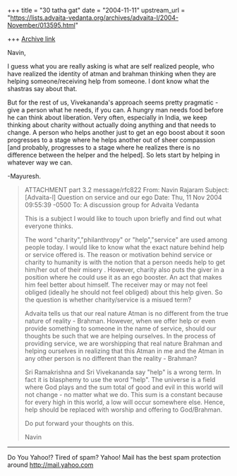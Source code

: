 +++
title = "30 tatha gat"
date = "2004-11-11"
upstream_url = "https://lists.advaita-vedanta.org/archives/advaita-l/2004-November/013595.html"

+++
[Archive link](https://lists.advaita-vedanta.org/archives/advaita-l/2004-November/013595.html)

Navin,

I guess what you are really asking is what are self
realized people, who have realized the identity of
atman and brahman thinking when they are helping
someone/receiving help from someone. I dont know what
the shastras say about that.

But for the rest of us,
Vivekananda's approach seems pretty pragmatic - give a
person what he needs, if you can. A hungry man needs
food before he can think about liberation. Very often,
especially in India, we keep thinking about charity
without actually doing anything and that needs to
change. A person who helps another just to get an ego
boost about it soon progresses to a stage where he
helps another out of sheer compassion [and probably,
progresses to a stage where he realizes there is no
difference between the helper and the helped]. So lets
start by helping in whatever way we can.

-Mayuresh.


> ATTACHMENT part 3.2 message/rfc822 
> From: Navin Rajaram <navinr at moschip.com>
> Subject: [Advaita-l] Question on service and our ego
> Date: Thu, 11 Nov 2004 09:55:39 -0500
> To: A discussion group for Advaita Vedanta
> 	<advaita-l at lists.advaita-vedanta.org>
> 
> This is a subject I would like to touch upon briefly
> and find out what 
> everyone thinks.
> 
> The word "charity","philanthropy" or
> "help","service" are used among 
> people today. I would like to know what the exact
> nature behind help or 
> service offered is. The reason or motivation behind
> service or charity 
> to humanity is with the notion that a person needs
> help to get him/her 
> out of their misery . However, charity also puts the
> giver in a position 
> where he could use it as an ego booster. An act that
> makes him feel 
> better about himself. The receiver may or may not
> feel obliged (ideally 
> he should not feel obliged) about this help given.
> So the question is whether charity/service is a
> misued term?
> 
> Advaita  tells us that our real nature Atman is no
> different from the 
> true nature of reality - Brahman. However, when we
> offer help or even 
> provide something to someone in the name of service,
> should our thoughts 
> be such that we are helping ourselves. In the
> process of providing 
> service, we are worshipping that real nature Brahman
> and helping 
> ourselves in realizing that this Atman in me and the
> Atman in any other 
> person is no different than the reality - Brahman?
> 
> Sri Ramakrishna and Sri Vivekananda say "help" is a
> wrong term. In fact 
> it is blasphemy to use the word "help". The universe
> is a field where 
> God plays and the sum total of good and evil in this
> world will not 
> change - no matter what we do. This sum is a
> constant because for every 
> high in this world, a low will occur somewhere else.
> Hence, help should 
> be replaced with worship and offering to
> God/Brahman.
> 
> Do put forward your thoughts on this.
> 
> Navin


__________________________________________________
Do You Yahoo!?
Tired of spam?  Yahoo! Mail has the best spam protection around 
http://mail.yahoo.com 

